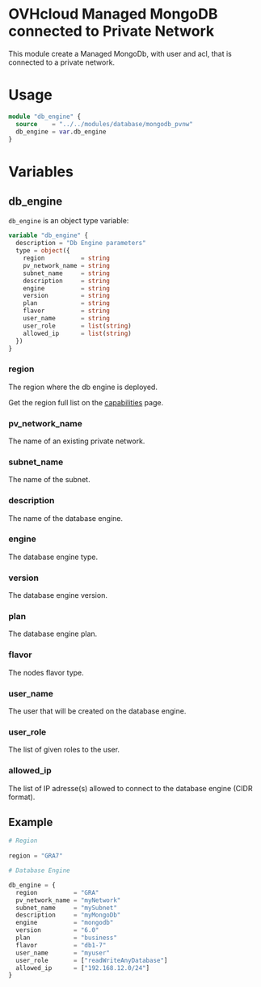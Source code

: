 # OVHcloud Managed MongoDB connected to Private Network

This module create a Managed MongoDb, with user and acl, that is connected to a private network.

# Usage

```terraform
module "db_engine" {
  source    = "../../modules/database/mongodb_pvnw"
  db_engine = var.db_engine
}
```

# Variables

## db_engine

`db_engine` is an object type variable:

```terraform
variable "db_engine" {
  description = "Db Engine parameters"
  type = object({
    region          = string
    pv_network_name = string
    subnet_name     = string
    description     = string
    engine          = string
    version         = string
    plan            = string
    flavor          = string
    user_name       = string
    user_role       = list(string)
    allowed_ip      = list(string)
  })
}
```

### region

The region where the db engine is deployed.

Get the region full list on the [capabilities](https://docs.ovh.com/gb/en/publiccloud/databases/mongodb/capabilities/) page.

### pv_network_name

The name of an existing private network.

### subnet_name

The name of the subnet.

### description

The name of the database engine.

### engine

The database engine type.

### version

The database engine version.

### plan

The database engine plan.

### flavor

The nodes flavor type.

### user_name

The user that will be created on the database engine.

### user_role

The list of given roles to the user.

### allowed_ip

The list of IP adresse(s) allowed to connect to the database engine (CIDR format).

## Example

```terraform
# Region
  
region = "GRA7"

# Database Engine

db_engine = {
  region          = "GRA"
  pv_network_name = "myNetwork"
  subnet_name     = "mySubnet"
  description     = "myMongoDb"
  engine          = "mongodb"
  version         = "6.0"
  plan            = "business"
  flavor          = "db1-7"
  user_name       = "myuser"
  user_role       = ["readWriteAnyDatabase"]
  allowed_ip      = ["192.168.12.0/24"]
}
```
